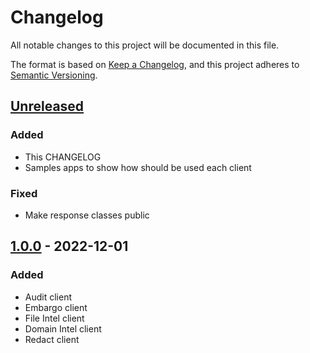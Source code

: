 # Changelog

All notable changes to this project will be documented in this file.

The format is based on [Keep a Changelog](https://keepachangelog.com/en/1.0.0/),
and this project adheres to [Semantic Versioning](https://semver.org/spec/v2.0.0.html).

## [Unreleased]

### Added

- This CHANGELOG
- Samples apps to show how should be used each client

### Fixed

- Make response classes public

## [1.0.0] - 2022-12-01

### Added

- Audit client
- Embargo client
- File Intel client
- Domain Intel client
- Redact client


[unreleased]: https://github.com/pangeacyber/pangea-java/compare/v1.0.0...main
[1.0.0]: https://github.com/pangeacyber/pangea-java/releases/tag/v1.0.0
